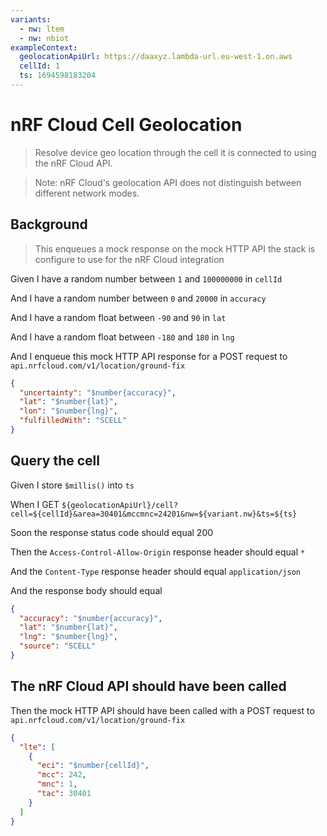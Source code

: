 ```yaml
---
variants:
  - nw: ltem
  - nw: nbiot
exampleContext:
  geolocationApiUrl: https://daaxyz.lambda-url.eu-west-1.on.aws
  cellId: 1
  ts: 1694598183204
---
```


# nRF Cloud Cell Geolocation

> Resolve device geo location through the cell it is connected to using the nRF
> Cloud API.

> Note: nRF Cloud's geolocation API does not distinguish between different
> network modes.

## Background

> This enqueues a mock response on the mock HTTP API the stack is configure to
> use for the nRF Cloud integration

Given I have a random number between `1` and `100000000` in `cellId`

And I have a random number between `0` and `20000` in `accuracy`

And I have a random float between `-90` and `90` in `lat`

And I have a random float between `-180` and `180` in `lng`

And I enqueue this mock HTTP API response for a POST request to
`api.nrfcloud.com/v1/location/ground-fix`

```json
{
  "uncertainty": "$number{accuracy}",
  "lat": "$number{lat}",
  "lon": "$number{lng}",
  "fulfilledWith": "SCELL"
}
```

## Query the cell

Given I store `$millis()` into `ts`

When I GET
`${geolocationApiUrl}/cell?cell=${cellId}&area=30401&mccmnc=24201&nw=${variant.nw}&ts=${ts}`

Soon the response status code should equal 200

Then the `Access-Control-Allow-Origin` response header should equal `*`

And the `Content-Type` response header should equal `application/json`

And the response body should equal

```json
{
  "accuracy": "$number{accuracy}",
  "lat": "$number{lat}",
  "lng": "$number{lng}",
  "source": "SCELL"
}
```

## The nRF Cloud API should have been called

Then the mock HTTP API should have been called with a POST request to
`api.nrfcloud.com/v1/location/ground-fix`

```json
{
  "lte": [
    {
      "eci": "$number{cellId}",
      "mcc": 242,
      "mnc": 1,
      "tac": 30401
    }
  ]
}
```
